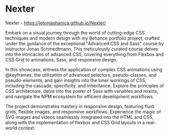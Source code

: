 # Nexter
Nexter - https://jetonjashanica.github.io/Nexter/

Embark on a visual journey through the world of cutting-edge CSS techniques and modern design with my Behance portfolio project, crafted under the guidance of the exceptional "Advanced CSS and Sass" course by instructor Jonas Schmedtmann. This meticulously curated course delves into the intricacies of advanced CSS, covering everything from Flexbox and CSS Grid to animations, Sass, and responsive design.

In this showcase, witness the application of complex CSS animations using @keyframes, the utilization of advanced selectors, pseudo-classes, and pseudo-elements, and gain insights into the inner workings of CSS, including the cascade, specificity, and inheritance. Explore the principles of CSS architecture, delve into the power of Sass with variables and mixins, and navigate the NPM ecosystem for efficient development workflows.

The project demonstrates mastery in responsive design, featuring fluid grids, flexible images, and responsive workflows. Experience the magic of SVG images and videos seamlessly integrated into the HTML and CSS, along with the implementation of flexbox and CSS Grid layouts in a real-world context.
